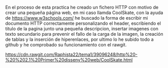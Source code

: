 En el proceso de esta practica he creado un fichero HTTP con motivo de crear una pequeña página web, en mi caso llamda CoolSkate, 
con la ayuda de https://www.w3schools.com/ he buscado la forma de escribir mi documento HTTP correctamente personalizando el header, 
escribiendo el titulo de la pagina junto una pequeña descripcion, insertar imagenes con texto secundario para prevenir el fallo de la carga de la imagen, 
la creación de tablas y la inserción de hiperenlaces, por ultimo lo he subido todo a github y he comprobado su funcionamiento con el rawgit.

https://cdn.rawgit.com/Raphista22/tema1/39096248/http%20-%20%202.1%20Primer%20disseny%20web/CoolSkate.html
